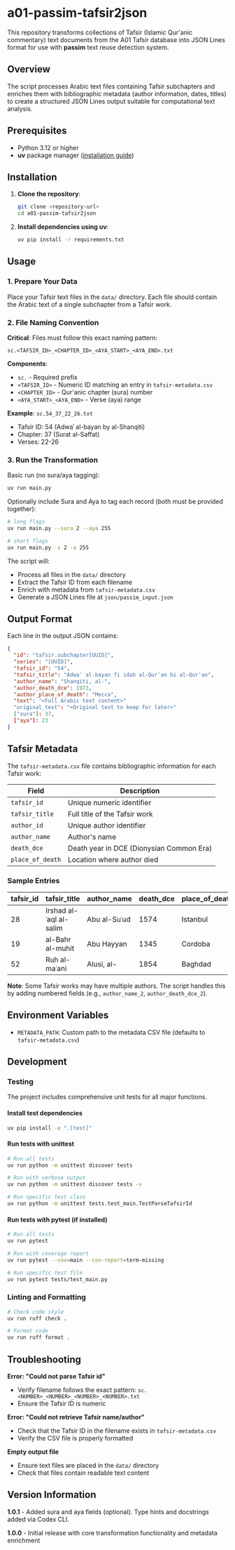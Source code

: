 # a01-passim-tafsir2json

This repository transforms collections of Tafsir (Islamic Qur'anic commentary) text documents from the A01 Tafsir database into JSON Lines format for use with **passim** text reuse detection system.

## Overview

The script processes Arabic text files containing Tafsir subchapters and enriches them with bibliographic metadata (author information, dates, titles) to create a structured JSON Lines output suitable for computational text analysis.

## Prerequisites

- Python 3.12 or higher
- **uv** package manager ([installation guide](https://github.com/astral-sh/uv))

## Installation

1. **Clone the repository**:
   ```bash
   git clone <repository-url>
   cd a01-passim-tafsir2json
   ```

2. **Install dependencies using uv**:
   ```bash
   uv pip install -r requirements.txt
   ```

## Usage

### 1. Prepare Your Data

Place your Tafsir text files in the `data/` directory. Each file should contain the Arabic text of a single subchapter from a Tafsir work.

### 2. File Naming Convention

**Critical**: Files must follow this exact naming pattern:
```
sc.<TAFSIR_ID>_<CHAPTER_ID>_<AYA_START>_<AYA_END>.txt
```

**Components**:
- `sc.` - Required prefix
- `<TAFSIR_ID>` - Numeric ID matching an entry in `tafsir-metadata.csv`
- `<CHAPTER_ID>` - Qur'anic chapter (sura) number
- `<AYA_START>_<AYA_END>` - Verse (aya) range

**Example**: `sc.54_37_22_26.txt`
- Tafsir ID: 54 (Adwaʾ al-bayan by al-Shanqiti)
- Chapter: 37 (Surat al-Saffat)
- Verses: 22-26

### 3. Run the Transformation

Basic run (no sura/aya tagging):

```bash
uv run main.py
```

Optionally include Sura and Aya to tag each record (both must be provided together):

```bash
# long flags
uv run main.py --sura 2 --aya 255

# short flags
uv run main.py -s 2 -a 255
```

The script will:
- Process all files in the `data/` directory
- Extract the Tafsir ID from each filename
- Enrich with metadata from `tafsir-metadata.csv`
- Generate a JSON Lines file at `json/passim_input.json`

## Output Format

Each line in the output JSON contains:
```json
{
  "id": "tafsir.subchapter[UUID]",
  "series": "[UUID]",
  "tafsir_id": "54",
  "tafsir_title": "Adwaʾ al-bayan fi idah al-Qurʾan bi al-Qurʾan",
  "author_name": "Shanqiti, al-",
  "author_death_dce": 1973,
  "author_place_of_death": "Mecca",
  "text": "<Full Arabic text content>"
  "original_text": "<Original text to keep for later>"
  ["sura"]: 37,
  ["aya"]: 23
}
```

## Tafsir Metadata

The `tafsir-metadata.csv` file contains bibliographic information for each Tafsir work:

| Field | Description |
|-------|-------------|
| `tafsir_id` | Unique numeric identifier |
| `tafsir_title` | Full title of the Tafsir work |
| `author_id` | Unique author identifier |
| `author_name` | Author's name |
| `death_dce` | Death year in DCE (Dionysian Common Era) |
| `place_of_death` | Location where author died |

### Sample Entries

| tafsir_id | tafsir_title | author_name | death_dce | place_of_death |
|-----------|--------------|-------------|-----------|----------------|
| 28 | Irshad al-ʿaql al-salim | Abu al-Suʿud | 1574 | Istanbul |
| 19 | al-Bahr al-muhit | Abu Hayyan | 1345 | Cordoba |
| 52 | Ruh al-maʿani | Alusi, al- | 1854 | Baghdad |

**Note**: Some Tafsir works may have multiple authors. The script handles this by adding numbered fields (e.g., `author_name_2`, `author_death_dce_2`).

## Environment Variables

- `METADATA_PATH`: Custom path to the metadata CSV file (defaults to `tafsir-metadata.csv`)

## Development

### Testing

The project includes comprehensive unit tests for all major functions.

#### Install test dependencies
```bash
uv pip install -e ".[test]"
```

#### Run tests with unittest
```bash
# Run all tests
uv run python -m unittest discover tests

# Run with verbose output
uv run python -m unittest discover tests -v

# Run specific test class
uv run python -m unittest tests.test_main.TestParseTafsirId
```

#### Run tests with pytest (if installed)
```bash
# Run all tests
uv run pytest

# Run with coverage report
uv run pytest --cov=main --cov-report=term-missing

# Run specific test file
uv run pytest tests/test_main.py
```

### Linting and Formatting

```bash
# Check code style
uv run ruff check .

# Format code
uv run ruff format .
```

## Troubleshooting

**Error: "Could not parse Tafsir id"**
- Verify filename follows the exact pattern: `sc.<NUMBER>_<NUMBER>_<NUMBER>_<NUMBER>.txt`
- Ensure the Tafsir ID is numeric

**Error: "Could not retrieve Tafsir name/author"**
- Check that the Tafsir ID in the filename exists in `tafsir-metadata.csv`
- Verify the CSV file is properly formatted

**Empty output file**
- Ensure text files are placed in the `data/` directory
- Check that files contain readable text content

## Version Information

**1.0.1** - Added sura and aya fields (optional). Type hints and docstrings added via Codex CLI.

**1.0.0** - Initial release with core transformation functionality and metadata enrichment
